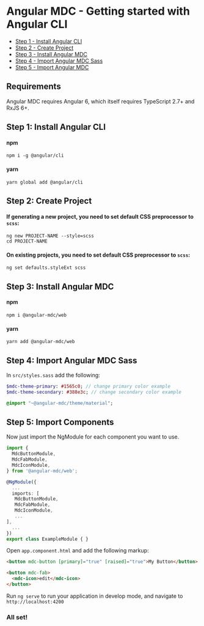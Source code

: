 # Angular MDC - Getting started with Angular CLI

- [Step 1 - Install Angular CLI](#step1)
- [Step 2 - Create Project](#step2)
- [Step 3 - Install Angular MDC](#step3)
- [Step 4 - Import Angular MDC Sass](#step4)
- [Step 5 - Import Angular MDC](#step5)

## Requirements
Angular MDC requires Angular 6, which itself requires TypeScript 2.7+ and RxJS 6+.

## <a name="step1"></a> Step 1: Install Angular CLI
#### npm
```
npm i -g @angular/cli
```

#### yarn
```
yarn global add @angular/cli
```

## <a name="step2"></a> Step 2: Create Project
#### If generating a new project, you need to set default CSS preprocessor to `scss`:
```
ng new PROJECT-NAME --style=scss
cd PROJECT-NAME
```

#### On existing projects, you need to set default CSS preprocessor to `scss`:
```
ng set defaults.styleExt scss
```

## <a name="step3"></a> Step 3: Install Angular MDC
#### npm
```
npm i @angular-mdc/web
```

#### yarn
```
yarn add @angular-mdc/web
```

## <a name="step4"></a> Step 4: Import Angular MDC Sass
In `src/styles.sass` add the following:
```sass
$mdc-theme-primary: #1565c0; // change primary color example
$mdc-theme-secondary: #388e3c; // change secondary color example

@import "~@angular-mdc/theme/material";
```

## <a name="step5"></a> Step 5: Import Components
Now just import the NgModule for each component you want to use.
```ts
import {
  MdcButtonModule,
  MdcFabModule,
  MdcIconModule,
} from '@angular-mdc/web';

@NgModule({
  ...
  imports: [
   MdcButtonModule,
   MdcFabModule,
   MdcIconModule,
   ...
],
  ...
})
export class ExampleModule { }
```

Open `app.component.html` and add the following markup:
```html
<button mdc-button [primary]="true" [raised]="true">My Button</button>

<button mdc-fab>
  <mdc-icon>edit</mdc-icon>
</button>
```

Run `ng serve` to run your application in develop mode, and navigate to `http://localhost:4200`

### All set!
